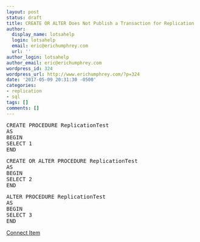 ```yaml
---
layout: post
status: draft
title: CREATE OR ALTER Does Not Publish a Transaction for Replication
author:
  display_name: lotsahelp
  login: lotsahelp
  email: eric@erichumphrey.com
  url: ''
author_login: lotsahelp
author_email: eric@erichumphrey.com
wordpress_id: 324
wordpress_url: http://www.erichumphrey.com/?p=324
date: '2017-05-09 20:31:30 -0500'
categories:
- replication
- sql
tags: []
comments: []
---
```

<pre lang="tsql">
CREATE PROCEDURE ReplicationTest
AS
BEGIN
SELECT 1
END
</pre>
<pre lang="tsql">
CREATE OR ALTER PROCEDURE ReplicationTest
AS
BEGIN
SELECT 2
END
</pre>
<pre lang="tsql">
ALTER PROCEDURE ReplicationTest
AS
BEGIN
SELECT 3
END
</pre>
<p><a href="https://connect.microsoft.com/SQLServer/feedback/details/3133993" target="_blank" rel="noopener noreferrer">Connect Item</a></p>
